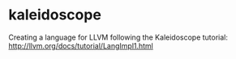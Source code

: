 kaleidoscope
============

Creating a language for LLVM following the Kaleidoscope tutorial: http://llvm.org/docs/tutorial/LangImpl1.html
